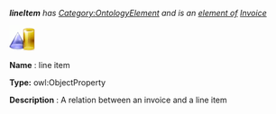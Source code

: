 ___lineItem__ 
 has
 [Category:OntologyElement](http://ontologydesignpatterns.org/wiki/Category%253AOntologyElement.html "Category:OntologyElement") 
 and is an
 [element of](http://ontologydesignpatterns.org/wiki/Property%253AElementOf.html "Property:ElementOf") 
[Invoice](http://ontologydesignpatterns.org/wiki/Submissions%253AInvoice.html "Submissions:Invoice")_




  





[![ObjectProperty](../images/thumb/c/c3/ObjectProperty.gif/45px-ObjectProperty.gif)](http://ontologydesignpatterns.org/wiki/Image%253AObjectProperty.gif.html "ObjectProperty")


__Name__ 
 : line item
 



__Type:__ 
 owl:ObjectProperty
 



__Description__ 
 : A relation between an invoice and a line item